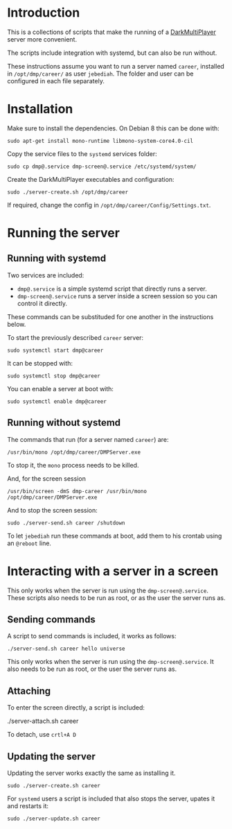 Introduction
===========
This is a collections of scripts that make the running of a [DarkMultiPlayer](https://github.com/godarklight/DarkMultiPlayer)
server more convenient.

The scripts include integration with systemd, but can also be run without.

These instructions assume you want to run a server named `career`,
installed in `/opt/dmp/career/` as user `jebediah`.
The folder and user can be configured in each file separately.

Installation
============
Make sure to install the dependencies. On Debian 8 this can be done with:

    sudo apt-get install mono-runtime libmono-system-core4.0-cil

Copy the service files to the `systemd` services folder:

    sudo cp dmp@.service dmp-screen@.service /etc/systemd/system/

Create the DarkMultiPlayer executables and configuration:

    sudo ./server-create.sh /opt/dmp/career

If required, change the config in `/opt/dmp/career/Config/Settings.txt`.

Running the server
==================

Running with systemd
--------------------
Two services are included:

 * `dmp@.service` is a simple systemd script that directly runs a server.
 * `dmp-screen@.service` runs a server inside a screen session so you can control it directly.

These commands can be substituded for one another in the instructions below.

To start the previously described `career` server:

    sudo systemctl start dmp@career

It can be stopped with:

    sudo systemctl stop dmp@career

You can enable a server at boot with:

    sudo systemctl enable dmp@career

Running without systemd
-----------------------
The commands that run (for a server named `career`) are:

    /usr/bin/mono /opt/dmp/career/DMPServer.exe

To stop it, the `mono` process needs to be killed.

And, for the screen session

    /usr/bin/screen -dmS dmp-career /usr/bin/mono /opt/dmp/career/DMPServer.exe

And to stop the screen session:

    sudo ./server-send.sh career /shutdown

To let `jebediah` run these commands at boot, add them to his crontab using an `@reboot` line.

Interacting with a server in a screen
=====================================

This only works when the server is run using the `dmp-screen@.service`.
These scripts also needs to be run as root, or as the user the server runs as.

Sending commands
----------------
A script to send commands is included, it works as follows:

    ./server-send.sh career hello universe

This only works when the server is run using the `dmp-screen@.service`.
It also needs to be run as root, or the user the server runs as.

Attaching
---------
To enter the screen directly, a script is included:

   ./server-attach.sh career

To detach, use `crtl+A D`


Updating the server
-------------------
Updating the server works exactly the same as installing it.

    sudo ./server-create.sh career

For `systemd` users a script is included that also stops the server, upates it and restarts it:

    sudo ./server-update.sh career
